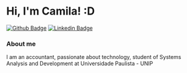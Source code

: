 # Hi, I'm Camila! :D

[![Github Badge](https://img.shields.io/badge/-Github-000?style=flat-square&logo=Github&logoColor=white&link=https://github.com/camilacleitao)](https://github.com/camilacleitao)
[![Linkedin Badge](https://img.shields.io/badge/-LinkedIn-blue?style=flat-square&logo=Linkedin&logoColor=white&link=https://www.linkedin.com/in/camilacostaleitao/)](https://www.linkedin.com/in/camilacostaleitao/)

### About me
I am an accountant, passionate about technology, student of Systems Analysis and Development at Universidade Paulista - UNIP



